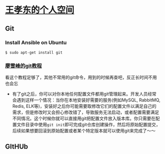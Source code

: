 # [王孝东的个人空间](https://scm-git.github.io/)
## Git
### Install Ansible on Ubuntu
```
$ sudo apt-get install git
```
### [廖雪峰的git教程](https://www.liaoxuefeng.com/wiki/0013739516305929606dd18361248578c67b8067c8c017b000)
看这个教程足够了，其他不常用的git命令，用到的时候再查吧，反正长时间不用也会忘
* 有了git之后，你可以对你本地任何配置文件都用git管理起来。开发人员经常会遇到这样一个情况：当你在本地安装好需要的服务(例如MySQL, RabbitMQ, Redis, ELK等)，安装好之后你可能需要取修改它们的配置文件以满足自己的需求，但是修改时又会担心修改错了，导致服务无法启动，或者配置需要满足不同情况。这个时候你就可以直接用git把配置文件放入版本库。你只需要在配置文件目录中使用`git init`即可完成git仓库创建操作，然后将原始配置提交，后续如果想要回滚到原始配置或者某个特定版本就可以使用git来完成了～～

## GItHUb
